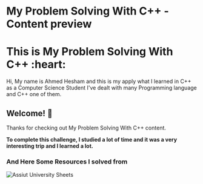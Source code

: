 # My Problem Solving With C++ - Content preview

<h1>
  This is My Problem Solving With C++ :heart:
</h1>

<p class="para">Hi, My name is Ahmed Hesham and this is my apply what I learned in C++ as a Computer Science Student I've dealt with many Programming language and C++ one of them.</p>

## Welcome! 👋

Thanks for checking out My Problem Solving With C++ content.

**To complete this challenge, I studied a lot of time and it was a very interesting trip and I learned a lot.**

### And Here Some Resources I solved from

![Assiut University Sheets](https://codeforces.com/group/MWSDmqGsZm/contests)
